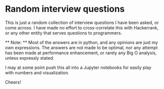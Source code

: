 # Random interview questions

This is just a random collection of interview questions I have been asked, or come across.
I have made no effort to cross-correlate this with Hackerrank, or any other entity that serves questions
to programmers.

** Note: **
Most of the answers are in python, and any opinions are just my own expressions.
The answers are not made to be optimal, nor any attempt has been made at performance enhancement, or rarely
any Big O analysis, unless expressly stated.

I may at some point push this all into a Jupyter notebooks for easily play with numbers and visualization.

Cheers!
